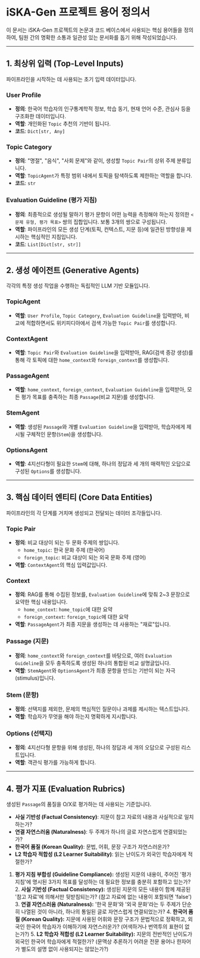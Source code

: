 # iSKA-Gen 프로젝트 용어 정의서

이 문서는 iSKA-Gen 프로젝트의 논문과 코드 베이스에서 사용되는 핵심 용어들을 정의하여, 팀원 간의 명확한 소통과 일관성 있는 문서화를 돕기 위해 작성되었습니다.

---

## 1. 최상위 입력 (Top-Level Inputs)

파이프라인을 시작하는 데 사용되는 초기 입력 데이터입니다.

### User Profile
-   **정의**: 한국어 학습자의 인구통계학적 정보, 학습 동기, 현재 언어 수준, 관심사 등을 구조화한 데이터입니다.
-   **역할**: 개인화된 `Topic` 추천의 기반이 됩니다.
-   **코드**: `Dict[str, Any]`

### Topic Category
-   **정의**: "명절", "음식", "사회 문제"와 같이, 생성할 `Topic Pair`의 상위 주제 분류입니다.
-   **역할**: `TopicAgent`가 특정 범위 내에서 토픽을 탐색하도록 제한하는 역할을 합니다.
-   **코드**: `str`

### Evaluation Guideline (평가 지침)
-   **정의**: 최종적으로 생성될 말하기 평가 문항이 어떤 능력을 측정해야 하는지 정의한 `<문제 유형, 평가 목표>` 쌍의 집합입니다. 보통 3개의 쌍으로 구성됩니다.
-   **역할**: 파이프라인의 모든 생성 단계(토픽, 컨텍스트, 지문 등)에 일관된 방향성을 제시하는 핵심적인 지침입니다.
-   **코드**: `List[Dict[str, str]]`

---

## 2. 생성 에이전트 (Generative Agents)

각각의 특정 생성 작업을 수행하는 독립적인 LLM 기반 모듈입니다.

### TopicAgent
-   **역할**: `User Profile`, `Topic Category`, `Evaluation Guideline`을 입력받아, 비교에 적합하면서도 위키피디아에서 검색 가능한 `Topic Pair`를 생성합니다.

### ContextAgent
-   **역할**: `Topic Pair`와 `Evaluation Guideline`을 입력받아, RAG(검색 증강 생성)를 통해 각 토픽에 대한 `home_context`와 `foreign_context`를 생성합니다.

### PassageAgent
-   **역할**: `home_context`, `foreign_context`, `Evaluation Guideline`을 입력받아, 모든 평가 목표를 충족하는 최종 `Passage`(비교 지문)를 생성합니다.

### StemAgent
-   **역할**: 생성된 `Passage`와 개별 `Evaluation Guideline`을 입력받아, 학습자에게 제시될 구체적인 문항(`Stem`)을 생성합니다.

### OptionsAgent
-   **역할**: 4지선다형이 필요한 `Stem`에 대해, 하나의 정답과 세 개의 매력적인 오답으로 구성된 `Options`를 생성합니다.

---

## 3. 핵심 데이터 엔티티 (Core Data Entities)

파이프라인의 각 단계를 거치며 생성되고 전달되는 데이터 조각들입니다.

### Topic Pair
-   **정의**: 비교 대상이 되는 두 문화 주제의 쌍입니다.
    -   `home_topic`: 한국 문화 주제 (한국어)
    -   `foreign_topic`: 비교 대상이 되는 외국 문화 주제 (영어)
-   **역할**: `ContextAgent`의 핵심 입력값입니다.

### Context
-   **정의**: RAG를 통해 수집된 정보를, `Evaluation Guideline`에 맞춰 2~3 문장으로 요약한 핵심 내용입니다.
    -   `home_context`: `home_topic`에 대한 요약
    -   `foreign_context`: `foreign_topic`에 대한 요약
-   **역할**: `PassageAgent`가 최종 지문을 생성하는 데 사용하는 "재료"입니다.

### Passage (지문)
-   **정의**: `home_context`와 `foreign_context`를 바탕으로, 여러 `Evaluation Guideline`을 모두 충족하도록 생성된 하나의 통합된 비교 설명글입니다.
-   **역할**: `StemAgent`와 `OptionsAgent`가 최종 문항을 만드는 기반이 되는 자극(stimulus)입니다.

### Stem (문항)
-   **정의**: 선택지를 제외한, 문제의 핵심적인 질문이나 과제를 제시하는 텍스트입니다.
-   **역할**: 학습자가 무엇을 해야 하는지 명확하게 지시합니다.

### Options (선택지)
-   **정의**: 4지선다형 문항을 위해 생성된, 하나의 정답과 세 개의 오답으로 구성된 리스트입니다.
-   **역할**: 객관식 평가를 가능하게 합니다.

---

## 4. 평가 지표 (Evaluation Rubrics)

생성된 `Passage`의 품질을 O/X로 평가하는 데 사용되는 기준입니다.

-   **사실 기반성 (Factual Consistency)**: 지문이 참고 자료의 내용과 사실적으로 일치하는가?
-   **연결 자연스러움 (Naturalness)**: 두 주제가 하나의 글로 자연스럽게 연결되었는가?
-   **한국어 품질 (Korean Quality)**: 문법, 어휘, 문장 구조가 자연스러운가?
-   **L2 학습자 적합성 (L2 Learner Suitability)**: 읽는 난이도가 외국인 학습자에게 적절한가?


1.  **평가 지침 부합성 (Guideline Compliance):** 생성된 지문의 내용이, 주어진 '평가 지침'에 명시된 3가지 목표를 달성하는 데 필요한 정보를 충분히 포함하고 있는가?
    2.  **사실 기반성 (Factual Consistency):** 생성된 지문의 모든 내용이 함께 제공된 '참고 자료'에 의해서만 뒷받침되는가? (참고 자료에 없는 내용이 포함되면 'false')
    3.  **연결 자연스러움 (Naturalness):** '한국 문화'와 '외국 문화'라는 두 주제가 단순히 나열된 것이 아니라, 하나의 통일된 글로 자연스럽게 연결되었는가?
    4.  **한국어 품질 (Korean Quality):** 지문에 사용된 어휘와 문장 구조가 문법적으로 정확하고, 외국인 한국어 학습자가 이해하기에 자연스러운가? (어색하거나 번역투의 표현이 없는가?)
    5.  **L2 학습자 적합성 (L2 Learner Suitability):** 지문의 전반적인 난이도가 외국인 한국어 학습자에게 적절한가? (문맥상 추론하기 어려운 전문 용어나 한자어가 별도의 설명 없이 사용되지는 않았는가?)

